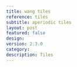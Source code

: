 ```yaml
---
title: wang tiles
reference: tiles
subtitle: aperiodic tiles
layout: post
featured: false
design: 
version: 2.3.0
category: 
description: Tiles
---
```

